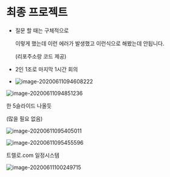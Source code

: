 # 최종 프로젝트

- 질문 할 때는 구체적으로

  이렇게 했는데 이런 에러가 발생했고 이런식으로 해봤는데 안됩니다.

  (리포주소랑 코드 제공)

- 2인 1조로 마지막 1시간 회의

- ![image-20200611094608222](C:\Users\Min\AppData\Roaming\Typora\typora-user-images\image-20200611094608222.png)

![image-20200611094851236](C:\Users\Min\AppData\Roaming\Typora\typora-user-images\image-20200611094851236.png)

한 5슬라이드 나올듯

(많을 필요 없음)

![image-20200611095405011](C:\Users\Min\AppData\Roaming\Typora\typora-user-images\image-20200611095405011.png)

![image-20200611095455596](C:\Users\Min\AppData\Roaming\Typora\typora-user-images\image-20200611095455596.png)

트렐로.com 일정시스템



![image-20200611100249715](C:\Users\Min\AppData\Roaming\Typora\typora-user-images\image-20200611100249715.png)



